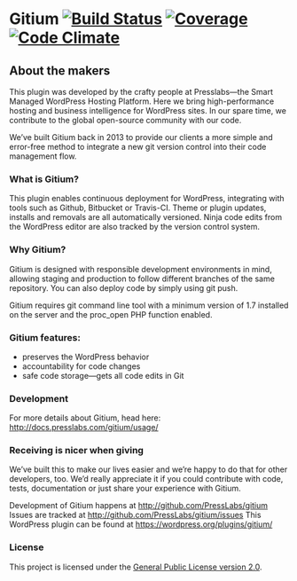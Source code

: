 Gitium [![Build Status](https://travis-ci.org/PressLabs/gitium.svg)](https://travis-ci.org/PressLabs/gitium) [![Coverage](https://codeclimate.com/github/PressLabs/gitium/coverage.png)](https://codeclimate.com/github/PressLabs/gitium) [![Code Climate](https://codeclimate.com/github/PressLabs/gitium.png)](https://codeclimate.com/github/PressLabs/gitium)
======

## About the makers

This plugin was developed by the crafty people at Presslabs—the Smart Managed WordPress Hosting Platform. Here we bring high-performance hosting and business intelligence for WordPress sites. In our spare time, we contribute to the global open-source community with our code.

We’ve built Gitium back in 2013 to provide our clients a more simple and error-free method to  integrate a new git version control into their code management flow.

### What is Gitium?

This plugin enables continuous deployment for WordPress, integrating with tools such as Github, Bitbucket or Travis-CI. Theme or plugin updates, installs and removals are all automatically versioned. Ninja code edits from the WordPress editor are also tracked by the version control system.

### Why Gitium?

Gitium is designed with responsible development environments in mind, allowing staging and production to follow different branches of the same repository. You can also deploy code by simply using git push.

Gitium requires git command line tool with a minimum version of 1.7 installed on the server and the proc_open PHP function enabled.

### Gitium features:

- preserves the WordPress behavior
- accountability for code changes
- safe code storage—gets all code edits in Git

### Development

For more details about Gitium, head here: http://docs.presslabs.com/gitium/usage/ 

### Receiving is nicer when giving

We’ve built this to make our lives easier and we’re happy to do that for other developers, too. We’d really appreciate it if you could contribute with code, tests, documentation or just share your experience with Gitium.

Development of Gitium happens at http://github.com/PressLabs/gitium 
Issues are tracked at http://github.com/PressLabs/gitium/issues 
This WordPress plugin can be found at https://wordpress.org/plugins/gitium/

### License

This project is licensed under the [General Public License version 2.0](http://www.gnu.org/licenses/gpl-2.0.html).

